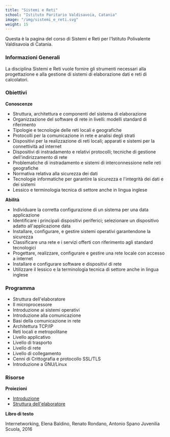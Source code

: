 ```yaml
---
title: "Sistemi e Reti"
school: "Istituto Paritario Valdisavoia, Catania"
image: "/img/sistemi_e_reti.svg"
weight: 15
---
```

Questa è la pagina del corso di Sistemi e Reti per l'Istituto Polivalente Valdisavoia di Catania.

### Informazioni Generali
La disciplina Sistemi e Reti vuole fornire gli strumenti necessari alla progettazione e alla gestione di sistemi di elaborazione dati e reti di calcolatori.

### Obiettivi
**Conoscenze**
- Struttura, architettura e componenti del sistema di elaborazione
- Organizzazione del software di rete in livelli: modelli standard di riferimento
- Tipologie e tecnologie delle reti locali e geografiche
- Protocolli per la comunicazione in rete e analisi degli strati
- Dispositivi per la realizzazione di reti locali; apparati e sistemi per la connettività ad internet
- Dispositivi di instradamento e relativi protocolli; tecniche di gestione dell'indirizzamento di rete
- Problematiche di instradamento e sistemi di interconnessione nelle reti geografiche
- Normativa relativa alla sicurezza dei dati
- Tecnologie informatiche per garantire la sicurezza e l'integrità dei dati e dei sistemi
- Lessico e terminologia tecnica di settore anche in lingua inglese

**Abilità**
- Individuare la corretta configurazione di un sistema per una data applicazione
- Identificare i principali dispositivi periferici; selezionare un dispositivo adatto all'applicazione data
- Installare, configurare, e gestire sistemi operativi garantendone la sicurezza
- Classificare una rete e i servizi offerti con riferimento agli standard tecnologici
- Progettare, realizzare, configurare e gestire una rete locale con accesso a internet
- Installare e configurare software e dispositivi di rete
- Utilizzare il lessico e la terminologia tecnica di settore anche in lingua inglese

### Programma
- Struttura dell'elaboratore
- Il microprocessore
- Introduzione ai sistemi operativi
- Introduzione alla comunicazione
- Basi della comunicazione in rete
- Architettura TCP/IP
- Reti locali e metropolitane
- Livello applicativo
- Livello di trasporto
- Livello di rete
- Livello di collegamento
- Cenni di Crittografia e protocollo SSL/TLS
- Introduzione a GNU/Linux

### Risorse
**Proiezioni**
- [Introduzione](/files/teaching/sistemi_e_reti/01_Introduzione_Sistemi_e_Reti.pdf)
- [Struttura dell'elaboratore](/files/teaching/sistemi_e_reti/02_Struttura_dell_Elaboratore_Sistemi_e_Reti.pdf)

**Libro di testo**

Internetworking, Elena Baldino, Renato Rondano, Antonio Spano Juvenilia Scuola, 2016


